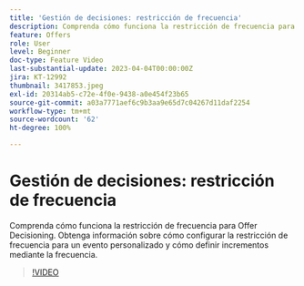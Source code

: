 ```yaml
---
title: 'Gestión de decisiones: restricción de frecuencia'
description: Comprenda cómo funciona la restricción de frecuencia para Offer Decisioning. Obtenga información sobre cómo configurar la restricción de frecuencia para un evento personalizado y cómo definir incrementos mediante la frecuencia.
feature: Offers
role: User
level: Beginner
doc-type: Feature Video
last-substantial-update: 2023-04-04T00:00:00Z
jira: KT-12992
thumbnail: 3417853.jpeg
exl-id: 20314ab5-c72e-4f0e-9438-a0e454f23b65
source-git-commit: a03a7771aef6c9b3aa9e65d7c04267d11daf2254
workflow-type: tm+mt
source-wordcount: '62'
ht-degree: 100%

---
```


# Gestión de decisiones: restricción de frecuencia

Comprenda cómo funciona la restricción de frecuencia para Offer Decisioning. Obtenga información sobre cómo configurar la restricción de frecuencia para un evento personalizado y cómo definir incrementos mediante la frecuencia.

>[!VIDEO](https://video.tv.adobe.com/v/3417853/?quality=12&learn=on)
